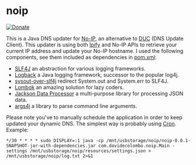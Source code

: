 # noip
[![Donate](https://img.shields.io/badge/Donate-PayPal-green.svg)](https://www.paypal.com/cgi-bin/webscr?cmd=_donations&business=T9USZAMJHNBBC&lc=IT&item_name=Davide%20Colombo&currency_code=EUR&bn=PP%2dDonationsBF%3abtn_donate_SM%2egif%3aNonHosted)

This is a Java DNS updater for [No-IP](https://www.noip.com/), an alternative to [DUC](https://www.noip.com/download) (DNS Update Client). This updater is using both [Ipify](https://www.ipify.org/) and No-IP APIs to retrieve your current IP address and update your No-IP hostname. I used the following components, see them included as dependencies in [pom.xml](pom.xml):

* [SLF4J](http://www.slf4j.org/) an abstraction for various logging frameworks.
* [Logback](http://logback.qos.ch/) a Java logging framework, successor to the popular log4j.
* [sysout-over-slf4j](https://github.com/Mahoney/sysout-over-slf4j) redirect System.out and System.err to SLF4J.
* [Lombok](https://projectlombok.org/) an amazing solution for lazy coders.
* [Jackson Data Processor](https://github.com/FasterXML/jackson-databind) a multi-purpose library for processing JSON data. 
* [args4j](https://github.com/kohsuke/args4j) a library to parse command line arguments.

Please note you've to manually schedule the application in order to keep updated your dynamic DNS. The simplest way is probably using [Cron](https://en.wikipedia.org/wiki/Cron). Example:

```
*/30 * * * * sudo DISPLAY=:1 java -cp /mnt/usbstorage/noip/noip-0.0.1-SNAPSHOT-jar-with-dependencies.jar com.davidecolombo.noip.Main -settings /mnt/usbstorage/noip/resources/settings.json > /mnt/usbstorage/noip/log.txt 2>&1
```
